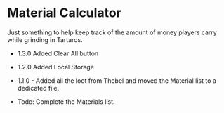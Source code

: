 # Material Calculator

Just something to help keep track of the amount of money players carry while grinding in Tartaros.

- 1.3.0 Added Clear All button

- 1.2.0 Added Local Storage

- 1.1.0 - Added all the loot from Thebel and moved the Material list to a dedicated file.

- Todo: Complete the Materials list.

